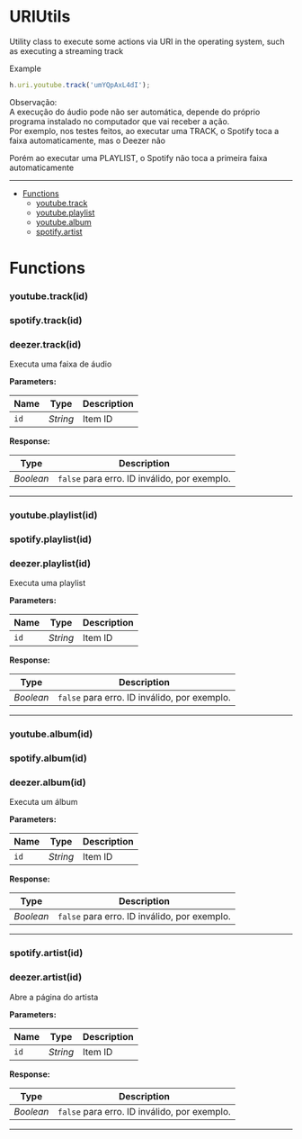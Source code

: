 # URIUtils
Utility class to execute some actions via URI in the operating system, such as executing a streaming track

Example
```javascript
h.uri.youtube.track('umYQpAxL4dI');
```

Observação:<br>
A execução do áudio pode não ser automática, depende do próprio programa instalado no computador que vai receber a ação.<br>
Por exemplo, nos testes feitos, ao executar uma TRACK, o Spotify toca a faixa automaticamente, mas o Deezer não<br>

Porém ao executar uma PLAYLIST, o Spotify não toca a primeira faixa automaticamente

---

- [Functions](#functions)
  - [youtube.track](#youtubetrackid)
  - [youtube.playlist](#youtubeplaylistid)
  - [youtube.album](#youtubealbumid)
  - [spotify.artist](#spotifyartistid)


# Functions 
### youtube.track(id)
### spotify.track(id)
### deezer.track(id)
Executa uma faixa de áudio

**Parameters:**

| Name | Type  | Description |
| ---- | :---: | ------------|
| `id` | _String_ | Item ID |


**Response:**

| Type  | Description |
| :---: | ------------|
| _Boolean_ | `false` para erro. ID inválido, por exemplo. |


---


### youtube.playlist(id)
### spotify.playlist(id)
### deezer.playlist(id)
Executa uma playlist

**Parameters:**

| Name | Type  | Description |
| ---- | :---: | ------------|
| `id` | _String_ | Item ID |


**Response:**

| Type  | Description |
| :---: | ------------|
| _Boolean_ | `false` para erro. ID inválido, por exemplo. |


---


### youtube.album(id)
### spotify.album(id)
### deezer.album(id)
Executa um álbum

**Parameters:**

| Name | Type  | Description |
| ---- | :---: | ------------|
| `id` | _String_ | Item ID |


**Response:**

| Type  | Description |
| :---: | ------------|
| _Boolean_ | `false` para erro. ID inválido, por exemplo. |


---


### spotify.artist(id)
### deezer.artist(id)
Abre a página do artista

**Parameters:**

| Name | Type  | Description |
| ---- | :---: | ------------|
| `id` | _String_ | Item ID |


**Response:**

| Type  | Description |
| :---: | ------------|
| _Boolean_ | `false` para erro. ID inválido, por exemplo. |


---
